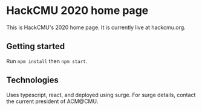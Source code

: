 # HackCMU 2020 home page

This is HackCMU's 2020 home page. It is currently live at hackcmu.org.

## Getting started

Run `npm install` then `npm start`. 

## Technologies

Uses typescript, react, and deployed using surge. For surge details, contact
the current president of ACM@CMU.